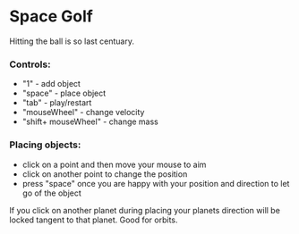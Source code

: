 # Space Golf

Hitting the ball is so last centuary.


### Controls:
- "1" - add object 
- "space" - place object
- "tab" - play/restart
- "mouseWheel" - change velocity
- "shift+ mouseWheel" - change mass


### Placing objects:
- click on a point and then move your mouse to aim
- click on another point to change the position
- press "space" once you are happy with your position and direction to let go of the object

If you click on another planet during placing your planets direction will be locked tangent to that planet. Good for orbits.
